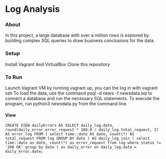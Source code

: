 # Log Analysis

### About

In this project, a large database with over a million rows is explored by building complex SQL queries to draw business conclusions for the data. 

### Setup
  Install Vagrant And VirtualBox
  Clone this repository

### To Run
  Launch Vagrant VM by running vagrant up, you can the log in with vagrant ssh
  To load the data, use the command psql -d news -f newsdata.sql to connect a database and run the necessary SQL statements.
  To execute the program, run python3 newsdata.py from the command line.


#### View
``` CREATE VIEW dailyErrors AS SELECT daily_log.date, round(daily_error.error_request * 100.0 / daily_log.total_request, 2) AS error_log FROM ( select time::date AS date, count(*) AS total_request FROM log GROUP BY date ) AS daily_log join ( select time::date as date, count(*) as error_request from log where status != '200 OK' group by date ) as daily_error on daily_log.date = daily_error.date; ```

